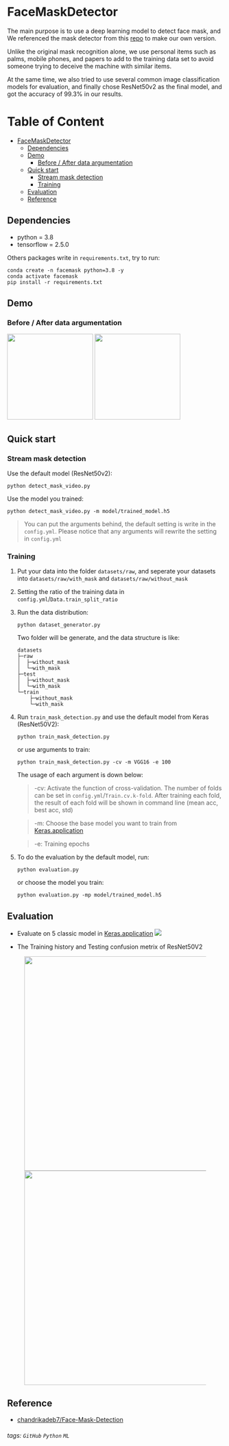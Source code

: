 # FaceMaskDetector
The main purpose is to use a deep learning model to detect face mask, and We referenced the mask detector from this [repo](https://github.com/chandrikadeb7/Face-Mask-Detection) to make our own version.

Unlike the original mask recognition alone, we use personal items such as palms, mobile phones, and papers to add to the training data set to avoid someone trying to deceive the machine with similar items.

At the same time, we also tried to use several common image classification models for evaluation, and finally chose ResNet50v2 as the final model, and got the accuracy of 99.3% in our results.

# Table of Content

* [FaceMaskDetector](#FaceMaskDetector)
	* [Dependencies](#Dependencies)
	* [Demo](#Demo)
		* [Before / After data argumentation](#Before-//-After-data-argumentation)
	* [Quick start](#Quick-start)
		* [Stream mask detection](#Stream-mask-detection)
		* [Training](#Training)
	* [Evaluation](#Evaluation)
	* [Reference](#Reference)

Dependencies
---
* python = 3.8
* tensorflow = 2.5.0  

Others packages write in `requirements.txt`, try to run:
```
conda create -n facemask python=3.8 -y
conda activate facemask
pip install -r requirements.txt
```

Demo
---
### Before / After data argumentation
<img src="https://github.com/Guanguan2134/FaceMaskDetector/blob/main/fig/Before%20aug.gif" width="200"/>	<img src="https://github.com/Guanguan2134/FaceMaskDetector/blob/main/fig/After%20aug.gif" width="200" />

Quick start
---
### Stream mask detection
Use the default model (ResNet50v2):
```
python detect_mask_video.py
```

Use the model you trained:
```
python detect_mask_video.py -m model/trained_model.h5
```
> You can put the arguments behind, the default setting is write in the `config.yml`. Please notice that any arguments will rewrite the setting in `config.yml`

### Training
1. Put your data into the folder `datasets/raw`, and seperate your datasets into `datasets/raw/with_mask` and `datasets/raw/without_mask`
2. Setting the ratio of the training data in `config.yml`/`Data.train_split_ratio`
3. Run the data distribution:
    ```
    python dataset_generator.py
    ```
    Two folder will be generate, and the data structure is like:
    ```
    datasets
    ├─raw
    │  ├─without_mask
    │  └─with_mask
    ├─test
    │  ├─without_mask
    │  └─with_mask
    └─train
        ├─without_mask
        └─with_mask
    ```
4. Run `train_mask_detection.py` and use the default model from Keras (ResNet50V2):
    ```
    python train_mask_detection.py
    ```
    
    or use arguments to train:
    ```
    python train_mask_detection.py -cv -m VGG16 -e 100
    ```
    
    The usage of each argument is down below:
    
    > -cv: Activate the function of cross-validation. The number of folds can be set in `config.yml`/`Train.cv.k-fold`. After training each fold, the result of each fold will be shown in command line (mean acc, best acc, std)
    
    > -m: Choose the base model you want to train from [Keras.application](https://www.tensorflow.org/api_docs/python/tf/keras/applications)
    
    > -e: Training epochs
    
5. To do the evaluation by the default model, run:
    ```
    python evaluation.py
    ```
    or choose the model you train:
    ```
    python evaluation.py -mp model/trained_model.h5
    ```

Evaluation
---
* Evaluate on 5 classic model in [Keras.application](https://www.tensorflow.org/api_docs/python/tf/keras/applications)
![](https://i.imgur.com/DvNv3mg.png)

* The Training history and Testing confusion metrix of ResNet50V2

<figure class="half">
    <img src="https://i.imgur.com/b1zNBzP.png" width=500><img src="https://i.imgur.com/k6v9O4d.png" width=500>
</figure>




Reference
---
* [chandrikadeb7/Face-Mask-Detection](https://github.com/chandrikadeb7/Face-Mask-Detection)

###### tags: `GitHub` `Python` `ML`
